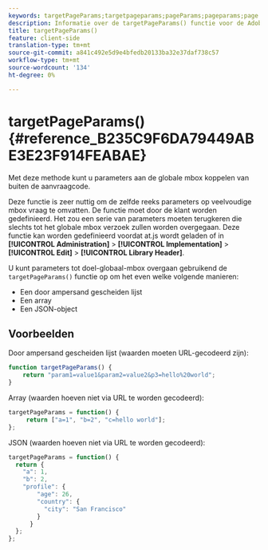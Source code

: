 ```yaml
---
keywords: targetPageParams;targetpageparams;pageParams;pageparams;page params;page parameters;at.js;functions;function
description: Informatie over de targetPageParams() functie voor de Adobe Target at.js JavaScript bibliotheek.
title: targetPageParams()
feature: client-side
translation-type: tm+mt
source-git-commit: a841c492e5d9e4bfedb20133ba32e37daf738c57
workflow-type: tm+mt
source-wordcount: '134'
ht-degree: 0%

---
```



# targetPageParams() {#reference_B235C9F6DA79449ABE3E23F914FEABAE}

Met deze methode kunt u parameters aan de globale mbox koppelen van buiten de aanvraagcode.

Deze functie is zeer nuttig om de zelfde reeks parameters op veelvoudige mbox vraag te omvatten. De functie moet door de klant worden gedefinieerd. Het zou een serie van parameters moeten terugkeren die slechts tot het globale mbox verzoek zullen worden overgegaan. Deze functie kan worden gedefinieerd voordat at.js wordt geladen of in **[!UICONTROL Administration]** > **[!UICONTROL Implementation]** > **[!UICONTROL Edit]** > **[!UICONTROL Library Header]**.

U kunt parameters tot doel-globaal-mbox overgaan gebruikend de `targetPageParams()` functie op om het even welke volgende manieren:

* Een door ampersand gescheiden lijst
* Een array
* Een JSON-object

## Voorbeelden

Door ampersand gescheiden lijst (waarden moeten URL-gecodeerd zijn):

```javascript
function targetPageParams() { 
    return "param1=value1&param2=value2&p3=hello%20world"; 
}
```

Array (waarden hoeven niet via URL te worden gecodeerd):

```javascript
targetPageParams = function() { 
     return ["a=1", "b=2", "c=hello world"]; 
};
```

JSON (waarden hoeven niet via URL te worden gecodeerd):

```javascript
targetPageParams = function() { 
  return { 
    "a": 1, 
    "b": 2, 
    "profile": { 
        "age": 26, 
        "country": { 
          "city": "San Francisco" 
        } 
      } 
  }; 
};
```
